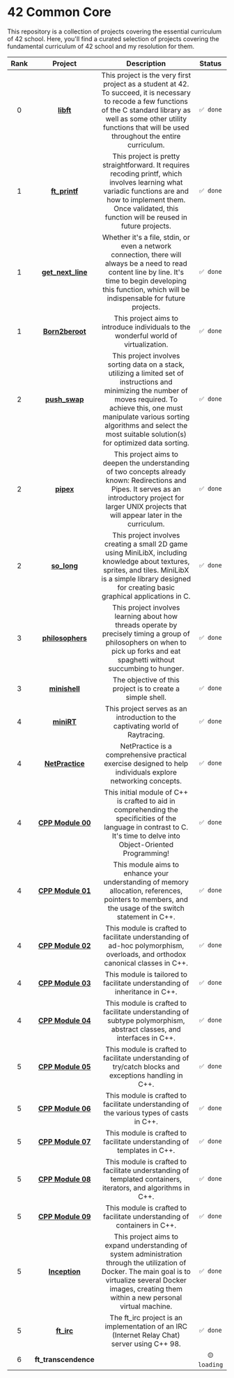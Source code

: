 # 42 Common Core

This repository is a collection of projects covering the essential curriculum of 42 school. Here, you'll find a curated selection of projects covering the fundamental curriculum of 42 school and my resolution for them.

|Rank|                                    Project                                    |                                                                                                                              Description                                                                                                                               |     Status      |
|:--:|:-----------------------------------------------------------------------------:|:----------------------------------------------------------------------------------------------------------------------------------------------------------------------------------------------------------------------------------------------------------------------:|:---------------:|
| 0  |**[libft](https://github.com/renagc/42_libft)**|                 This project is the very first project as a student at 42. To succeed, it is necessary to recode a few functions of the C standard library as well as some other utility functions that will be used throughout the entire curriculum.                 | ```✅ done```  | |
| 1  |            **[ft_printf](https://github.com/renagc/42_ft_printf)**            |                          This project is pretty straightforward. It requires recoding printf, which involves learning what variadic functions are and how to implement them. Once validated, this function will be reused in future projects.                          | ```✅ done```  | |
| 1  |        **[get_next_line](https://github.com/renagc/42_get_next_line)**        |                           Whether it's a file, stdin, or even a network connection, there will always be a need to read content line by line. It's time to begin developing this function, which will be indispensable for future projects.                            | ```✅ done```  | |
| 1  |                             **[Born2beroot](#)**                              |                                                                                          This project aims to introduce individuals to the wonderful world of virtualization.                                                                                          | ```✅ done```  | |
| 2  |            **[push_swap](https://github.com/renagc/42_push_swap)**            |This project involves sorting data on a stack, utilizing a limited set of instructions and minimizing the number of moves required. To achieve this, one must manipulate various sorting algorithms and select the most suitable solution(s) for optimized data sorting.| ```✅ done```  | |
| 2  |                **[pipex](https://github.com/renagc/42_pipex)**                |                              This project aims to deepen the understanding of two concepts already known: Redirections and Pipes. It serves as an introductory project for larger UNIX projects that will appear later in the curriculum.                              | ```✅ done```  | |
| 2  |              **[so_long](https://github.com/renagc/42_so_long)**              |                              This project involves creating a small 2D game using MiniLibX, including knowledge about textures, sprites, and tiles. MiniLibX is a simple library designed for creating basic graphical applications in C.                              | ```✅ done```  | |
| 3  |         **[philosophers](https://github.com/renagc/42_philosophers)**         |                                             This project involves learning about how threads operate by precisely timing a group of philosophers on when to pick up forks and eat spaghetti without succumbing to hunger.                                              | ```✅ done```  | |
| 3  |             **[minishell](https://github.com/Raflox/MiniShell)**              |                                                                                                       The objective of this project is to create a simple shell.                                                                                                       | ```✅ done```  | |
| 4  |               **[miniRT](https://github.com/renagc/42_minirt)**               |                                                                                             This project serves as an introduction to the captivating world of Raytracing.                                                                                             | ```✅ done```  | |
| 4  |                             **[NetPractice](#)**                              |                                                                              NetPractice is a comprehensive practical exercise designed to help individuals explore networking concepts.                                                                               | ```✅ done```  | |
| 4  |   **[CPP Module 00](https://github.com/renagc/42_cpp/tree/main/Module00)**    |                                                 This initial module of C++ is crafted to aid in comprehending the specificities of the language in contrast to C. It's time to delve into Object-Oriented Programming!                                                 | ```✅ done```  | |
| 4  |   **[CPP Module 01](https://github.com/renagc/42_cpp/tree/main/Module01)**    |                                                          This module aims to enhance your understanding of memory allocation, references, pointers to members, and the usage of the switch statement in C++.                                                           | ```✅ done```  | |
| 4  |   **[CPP Module 02](https://github.com/renagc/42_cpp/tree/main/Module02)**    |                                                                      This module is crafted to facilitate understanding of ad-hoc polymorphism, overloads, and orthodox canonical classes in C++.                                                                      | ```✅ done```  | |
| 4  |   **[CPP Module 03](https://github.com/renagc/42_cpp/tree/main/Module03)**    |                                                                                               This module is tailored to facilitate understanding of inheritance in C++.                                                                                               | ```✅ done```  | |
| 4  |   **[CPP Module 04](https://github.com/renagc/42_cpp/tree/main/Module04)**    |                                                                          This module is crafted to facilitate understanding of subtype polymorphism, abstract classes, and interfaces in C++.                                                                          | ```✅ done```  | |
| 5  |   **[CPP Module 05](https://github.com/renagc/42_cpp/tree/main/Module05)**    |                                                                                 This module is crafted to facilitate understanding of try/catch blocks and exceptions handling in C++.                                                                                 | ```✅ done```  | |
| 5  |   **[CPP Module 06](https://github.com/renagc/42_cpp/tree/main/Module06)**    |                                                                                        This module is crafted to facilitate understanding of the various types of casts in C++.                                                                                        | ```✅ done```  | |
| 5  |   **[CPP Module 07](https://github.com/renagc/42_cpp/tree/main/Module07)**    |                                                                                                This module is crafted to facilitate understanding of templates in C++.                                                                                                 | ```✅ done```  | |
| 5  |   **[CPP Module 08](https://github.com/renagc/42_cpp/tree/main/Module08)**    |                                                                             This module is crafted to facilitate understanding of templated containers, iterators, and algorithms in C++.                                                                              | ```✅ done```  | |
| 5  |   **[CPP Module 09](https://github.com/renagc/42_cpp/tree/main/Module09)**    |                                                                                                This module is crafted to facilitate understanding of containers in C++.                                                                                                | ```✅ done```  | |
| 5  |            **[Inception](https://github.com/renagc/42_inception)**            |                            This project aims to expand understanding of system administration through the utilization of Docker. The main goal is to virtualize several Docker images, creating them within a new personal virtual machine.                            | ```✅ done```  | |
| 5  |                                  **[ft_irc](https://github.com/renagc/42_ft_irc)**                                   | The ft_irc project is an implementation of an IRC (Internet Relay Chat) server using C++ 98.                                                                                                                                                                                                                                                                       |```✅ done```||
| 6  |                             **ft_transcendence**                              |                                                                                                                                                                                                                                                                        |```🟡 loading```||

